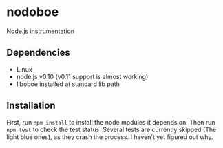 # nodoboe

Node.js instrumentation

## Dependencies

- Linux
- node.js v0.10 (v0.11 support is almost working)
- liboboe installed at standard lib path

## Installation

First, run `npm install` to install the node modules it depends on. Then run
`npm test` to check the test status. Several tests are currently skipped (The
light blue ones), as they crash the process. I haven't yet figured out why.
